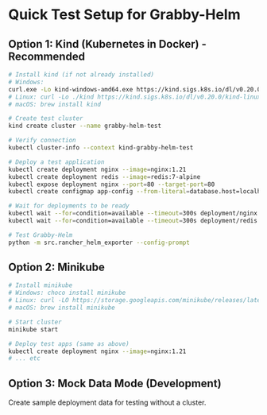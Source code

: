 # Quick Test Setup for Grabby-Helm

## Option 1: Kind (Kubernetes in Docker) - Recommended
```bash
# Install kind (if not already installed)
# Windows:
curl.exe -Lo kind-windows-amd64.exe https://kind.sigs.k8s.io/dl/v0.20.0/kind-windows-amd64
# Linux: curl -Lo ./kind https://kind.sigs.k8s.io/dl/v0.20.0/kind-linux-amd64
# macOS: brew install kind

# Create test cluster
kind create cluster --name grabby-helm-test

# Verify connection
kubectl cluster-info --context kind-grabby-helm-test

# Deploy a test application
kubectl create deployment nginx --image=nginx:1.21
kubectl create deployment redis --image=redis:7-alpine
kubectl expose deployment nginx --port=80 --target-port=80
kubectl create configmap app-config --from-literal=database.host=localhost --from-literal=database.port=5432

# Wait for deployments to be ready
kubectl wait --for=condition=available --timeout=300s deployment/nginx
kubectl wait --for=condition=available --timeout=300s deployment/redis

# Test Grabby-Helm
python -m src.rancher_helm_exporter --config-prompt
```

## Option 2: Minikube
```bash
# Install minikube
# Windows: choco install minikube
# Linux: curl -LO https://storage.googleapis.com/minikube/releases/latest/minikube-linux-amd64
# macOS: brew install minikube

# Start cluster
minikube start

# Deploy test apps (same as above)
kubectl create deployment nginx --image=nginx:1.21
# ... etc
```

## Option 3: Mock Data Mode (Development)
Create sample deployment data for testing without a cluster.